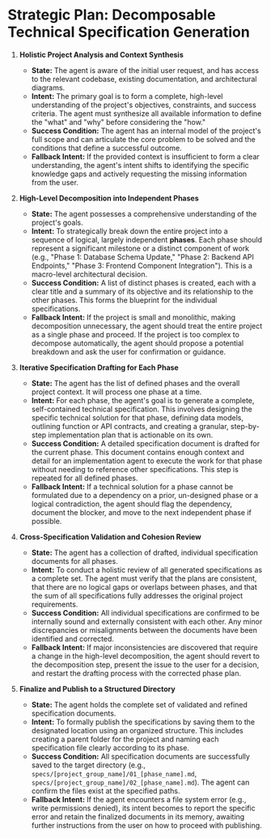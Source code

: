 # Strategic Plan: Decomposable Technical Specification Generation

1.  **Holistic Project Analysis and Context Synthesis**
    *   **State:** The agent is aware of the initial user request, and has access to the relevant codebase, existing documentation, and architectural diagrams.
    *   **Intent:** The primary goal is to form a complete, high-level understanding of the project's objectives, constraints, and success criteria. The agent must synthesize all available information to define the "what" and "why" before considering the "how."
    *   **Success Condition:** The agent has an internal model of the project's full scope and can articulate the core problem to be solved and the conditions that define a successful outcome.
    *   **Fallback Intent:** If the provided context is insufficient to form a clear understanding, the agent's intent shifts to identifying the specific knowledge gaps and actively requesting the missing information from the user.

2.  **High-Level Decomposition into Independent Phases**
    *   **State:** The agent possesses a comprehensive understanding of the project's goals.
    *   **Intent:** To strategically break down the entire project into a sequence of logical, largely independent **phases**. Each phase should represent a significant milestone or a distinct component of work (e.g., "Phase 1: Database Schema Update," "Phase 2: Backend API Endpoints," "Phase 3: Frontend Component Integration"). This is a macro-level architectural decision.
    *   **Success Condition:** A list of distinct phases is created, each with a clear title and a summary of its objective and its relationship to the other phases. This forms the blueprint for the individual specifications.
    *   **Fallback Intent:** If the project is small and monolithic, making decomposition unnecessary, the agent should treat the entire project as a single phase and proceed. If the project is too complex to decompose automatically, the agent should propose a potential breakdown and ask the user for confirmation or guidance.

3.  **Iterative Specification Drafting for Each Phase**
    *   **State:** The agent has the list of defined phases and the overall project context. It will process one phase at a time.
    *   **Intent:** For each phase, the agent's goal is to generate a complete, self-contained technical specification. This involves designing the specific technical solution for that phase, defining data models, outlining function or API contracts, and creating a granular, step-by-step implementation plan that is actionable on its own.
    *   **Success Condition:** A detailed specification document is drafted for the current phase. This document contains enough context and detail for an implementation agent to execute the work for that phase without needing to reference other specifications. This step is repeated for all defined phases.
    *   **Fallback Intent:** If a technical solution for a phase cannot be formulated due to a dependency on a prior, un-designed phase or a logical contradiction, the agent should flag the dependency, document the blocker, and move to the next independent phase if possible.

4.  **Cross-Specification Validation and Cohesion Review**
    *   **State:** The agent has a collection of drafted, individual specification documents for all phases.
    *   **Intent:** To conduct a holistic review of all generated specifications as a complete set. The agent must verify that the plans are consistent, that there are no logical gaps or overlaps between phases, and that the sum of all specifications fully addresses the original project requirements.
    *   **Success Condition:** All individual specifications are confirmed to be internally sound and externally consistent with each other. Any minor discrepancies or misalignments between the documents have been identified and corrected.
    *   **Fallback Intent:** If major inconsistencies are discovered that require a change in the high-level decomposition, the agent should revert to the decomposition step, present the issue to the user for a decision, and restart the drafting process with the corrected phase plan.

5.  **Finalize and Publish to a Structured Directory**
    *   **State:** The agent holds the complete set of validated and refined specification documents.
    *   **Intent:** To formally publish the specifications by saving them to the designated location using an organized structure. This includes creating a parent folder for the project and naming each specification file clearly according to its phase.
    *   **Success Condition:** All specification documents are successfully saved to the target directory (e.g., `specs/[project_group_name]/01_[phase_name].md`, `specs/[project_group_name]/02_[phase_name].md`). The agent can confirm the files exist at the specified paths.
    *   **Fallback Intent:** If the agent encounters a file system error (e.g., write permissions denied), its intent becomes to report the specific error and retain the finalized documents in its memory, awaiting further instructions from the user on how to proceed with publishing.